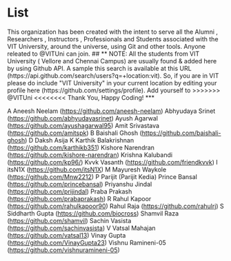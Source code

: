 # List
<p>
This organization has been created with the intent to serve all the Alumni , Researchers , Instructors , Professionals and Students associated with the VIT University, around the universe, using Git and other tools. Anyone releated to @VITUni can join.
##
** NOTE: All the students from VIT University ( Vellore and Chennai Campus) are usually found & added here by using Github API. A sample this search is available at this URL (https://api.github.com/search/users?q=+location:vit). So, if you are in VIT please do include "VIT University" in your current location by editing your profile here (https://github.com/settings/profile).
Add yourself to >>>>>>> @VITUni <<<<<<<<
Thank You, Happy Coding!
***

A 
Aneesh Neelam                (https://github.com/aneesh-neelam)
Abhyudaya Srinet             (https://github.com/abhyudayasrinet)
Ayush Agarwal                (https://github.com/ayushagarwal95)
Amit Srivastava              (https://github.com/amitspk)
B
Baishali Ghosh               (https://github.com/baishali-ghosh)
D
Daksh Asija
K
Karthik Balakrishnan         (https://github.com/karthikb351)
Kishore Narendran            (https://github.com/kishore-narendran)
Krishna Kalubandi            (https://github.com/kp96/)
Kvvk Vasanth                 (https://github.com/friendkvvk)
I
itsN1X                       (https://github.com/itsN1X)
M
Mayuresh Waykole             (https://github.com/Mnw2212) 
P
Parijit                      (Parijit Kedia)
Prince Bansal                (https://github.com/princebansal)
Priyanshu Jindal             (https://github.com/prijindal)
Praba Prakash                (https://github.com/prabaprakash)
R
Rahul Kapoor                 (https://github.com/rahulkapoor90)
Rahul Raja                   (https://github.com/rahulrj) 
S
Siddharth Gupta              (https://github.com/biocross)
Shamvil Raza                 (https://github.com/shamvil)
Sachin Vasista               (https://github.com/sachinvasista)
V
Vatsal Mahajan               (https://github.com/vatsal13)
Vinay Gupta                  (https://github.com/VinayGupta23)
Vishnu Ramineni-05           (https://github.com/vishnuramineni-05)
</p>
